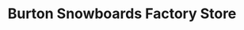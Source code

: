 ---
title: "Burton Snowboards Factory Store"
url: /burlington/burton-snowboards-factory-store/
shop: Sport
---